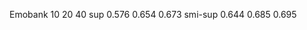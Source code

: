 
Emobank         10                 20              40 
sup           0.576              0.654           0.673
smi-sup       0.644              0.685           0.695
